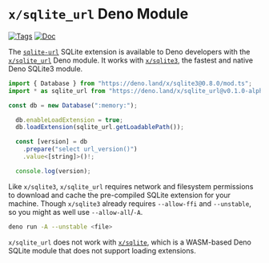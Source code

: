 <!--- Generated with the deno_generate_package.sh script, don't edit by hand! -->

# `x/sqlite_url` Deno Module

[![Tags](https://img.shields.io/github/release/asg017/sqlite-url)](https://github.com/asg017/sqlite-url/releases)
[![Doc](https://doc.deno.land/badge.svg)](https://doc.deno.land/https/deno.land/x/sqlite-url@0.1.0-alpha.8/mod.ts)

The [`sqlite-url`](https://github.com/asg017/sqlite-url) SQLite extension is available to Deno developers with the [`x/sqlite_url`](https://deno.land/x/sqlite-url) Deno module. It works with [`x/sqlite3`](https://deno.land/x/sqlite3), the fastest and native Deno SQLite3 module.

```js
import { Database } from "https://deno.land/x/sqlite3@0.8.0/mod.ts";
import * as sqlite_url from "https://deno.land/x/sqlite_url@v0.1.0-alpha.8/mod.ts";

const db = new Database(":memory:");

  db.enableLoadExtension = true;
  db.loadExtension(sqlite_url.getLoadablePath());

  const [version] = db
    .prepare("select url_version()")
    .value<[string]>()!;

  console.log(version);

```

Like `x/sqlite3`, `x/sqlite_url` requires network and filesystem permissions to download and cache the pre-compiled SQLite extension for your machine. Though `x/sqlite3` already requires `--allow-ffi` and `--unstable`, so you might as well use `--allow-all`/`-A`.

```bash
deno run -A --unstable <file>
```

`x/sqlite_url` does not work with [`x/sqlite`](https://deno.land/x/sqlite@v3.7.0), which is a WASM-based Deno SQLite module that does not support loading extensions.
